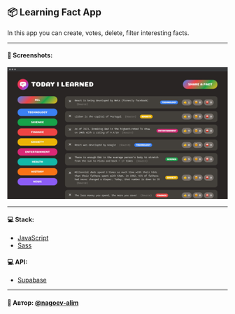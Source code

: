 ## 📦 Learning Fact App

In this app you can create, votes, delete, filter interesting facts.


---

#### 🌄 Screenshots:

![App Screenshot](assets/images/preview.jpg)

-----

#### 💻 Stack:

- [JavaScript](https://learn.javascript.ru/)
- [Sass](https://sass-lang.com/)

#### 💻 API:
- [Supabase](https://supabase.com/)

-----

#### 🙌 Автор: [@nagoev-alim](https://github.com/nagoev-alim)
